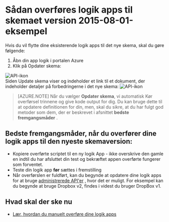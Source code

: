 <properties
    pageTitle="Sådan overføres logik apps til skemaet version 2015-08-01-preview | Microsoft Azure App Service"
    description="Du kan nemt overføre dine logik apps til den nyeste skemaversion. Ved at følge disse trin."
    services="logic-apps"
    documentationCenter=""
    authors="MSFTMAN"
    manager="erikre"
    editor=""
    tags="connectors"/>

<tags
    ms.service="logic-apps"
    ms.workload="integration"
    ms.tgt_pltfrm="na"
    ms.devlang="na"
    ms.topic="get-started-article"
    ms.date="08/23/2016"
    ms.author="deonhe"/>

# <a name="how-to-migrate-logic-apps-to-schema-version-2015-08-01-preview"></a>Sådan overføres logik apps til skemaet version 2015-08-01-eksempel

Hvis du vil flytte dine eksisterende logik apps til det nye skema, skal du gøre følgende:  
1. Åbn din app logik i portalen Azure  
2. Klik på Opdater skema:

 ![API-ikon][step1]   
Siden Update skema viser og indeholder et link til et dokument, der indeholder detaljer på forbedringerne i det nye skema: ![API-ikon][step2]

>[AZURE.NOTE] Når du vælger **Opdater skema**, vi automatisk Kør overførsel trinnene og give kode output for dig. Du kan bruge dette til at opdatere definitionen for din, men, skal du sikre, at du har fulgt god metoder som dem, der er beskrevet i afsnittet **bedste fremgangsmåder** .

## <a name="best-practices-when-migrating-your-logic-apps-to-the-latest-schema-version"></a>Bedste fremgangsmåder, når du overfører dine logik apps til den nyeste skemaversion:  

- Kopiere overførte scriptet til en ny logik App - ikke overskrive den gamle en indtil du har afsluttet din test og bekræftet appen overførte fungerer som forventet.
- Teste din logik app **før** sættes i fremstilling
- Når overførslen er fuldført, kan du begynde at opdatere dine logik apps for at bruge [administrerede API'er](./apis-list.md) , hvor det er muligt. For eksempel kan du begynde at bruge Dropbox v2, findes i videst du bruger DropBox v1.


## <a name="whats-next"></a>Hvad skal der ske nu
-  [Lær, hvordan du manuelt overføre dine logik apps](../app-service-logic/app-service-logic-schema-2015-08-01.md)


<!--Icon references-->
[step1]: ./media/connectors-schema-migration/migrateschema1.png
[step2]: ./media/connectors-schema-migration/migrateschema2.png






